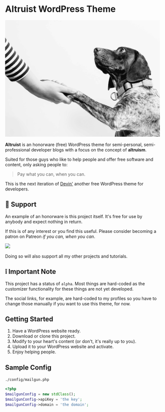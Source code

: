 # Altruist WordPress Theme

![](screenshot.png?raw=true)

**Altruist** is an honorware (free) WordPress theme for semi-personal, semi-professional developer blogs with a focus on the concept of **altruism**.

Suited for those guys who like to help people and offer free software and content, only asking people to:

> Pay what you can, when you can.

This is the next iteration of [Devin'](https://github.com/japalekhin/devin-wptheme) another free WordPress theme for developers.

## 🤗 Support

An example of an honorware is this project itself. It's free for use by anybody and expect nothing in return.

If this is of any interest or you find this useful. Please consider becoming a patron on Patreon *if you can, when you can*.

[![](https://jap.alekhin.io/wp-content/uploads/2019/03/become-patron-button.png)](https://www.patreon.com/bePatron?u=6507717)

Doing so will also support all my other projects and tutorials.

## ❕ Important Note

This project has a status of `alpha`. Most things are hard-coded as the customizer functionality for these things are not yet developed.

The social links, for example, are hard-coded to my profiles so you have to change those manually if you want to use this theme, for now.

## Getting Started

1. Have a WordPress website ready.
2. Download or clone this project.
3. Modify to your heart's content (or don't, it's really up to you).
4. Upload it to your WordPress website and activate.
5. Enjoy helping people.

## Sample Config
`./config/mailgun.php`
```php
<?php
$mailgunConfig = new stdClass();
$mailgunConfig->apiKey = 'the key';
$mailgunConfig->domain = 'the domain';
```


